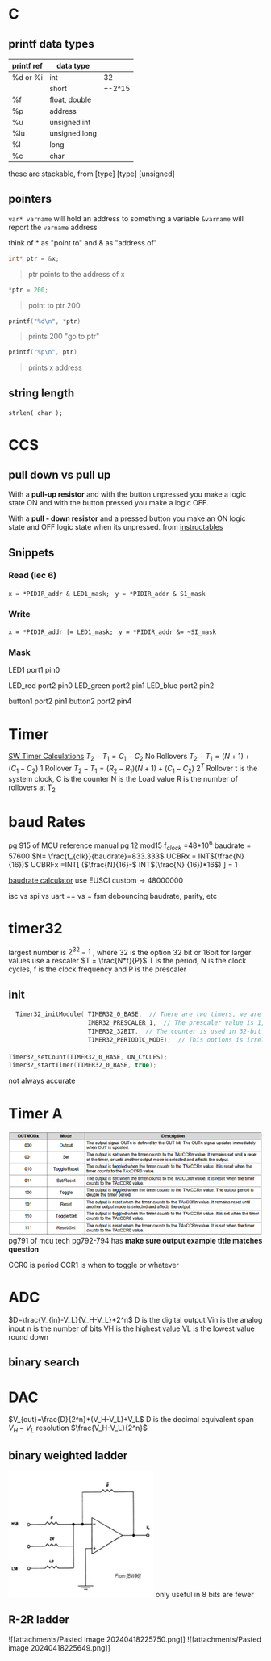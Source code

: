 # C
## printf data types
| printf ref | data type     |        |
| ---------- | ------------- | ------ |
| %d or %i   | int           | 32     |
|            | short         | +-2^15 |
| %f         | float, double |        |
| %p         | address       |        |
| %u         | unsigned int  |        |
| %lu        | unsigned long |        |
| %l         | long          |        |
| %c         | char          |        |
these are stackable, from \[type] \[type] \[unsigned]
## pointers
`var* varname` will hold an address to something a variable
`&varname` will report the `varname` address

think of \* as "point to" and & as "address of"
```c
int* ptr = &x;
```
> ptr points to the address of x

```c
*ptr = 200;
```
> point to ptr 200
```c
printf("%d\n", *ptr)
```
> prints 200 "go to ptr"
> 
```c
printf("%p\n", ptr)
```
> prints x address

## string length
`strlen( char );`
# CCS
## pull down vs pull up
With a **pull-up resistor** and with the button unpressed you make a logic state ON and with the button pressed you make a logic OFF.

With a **pull - down resistor** and a pressed button you make an ON logic state and OFF logic state when its unpressed.
from [instructables](https://www.instructables.com/Understanding-the-Pull-up-Resistor-With-Arduino/)
## Snippets
### Read (lec 6)
`x = *PIDIR_addr & LED1_mask; `
`y = *PIDIR_addr & S1_mask`

### Write
`x = *PIDIR_addr |= LED1_mask; `
`y = *PIDIR_addr &= ~SI_mask`
### Mask
LED1 port1 pin0

LED_red port2 pin0
LED_green port2 pin1
LED_blue port2 pin2

button1 port2 pin1
button2 port2 pin4
# Timer
[SW Timer Calculations](https://sites.google.com/vt.edu/introduction-to-embeddedsystem/timers/periodic-timer-calculations?authuser=0)
$T_{2}-T_{1} = C_{1}-C_{2}$ No Rollovers
$T_{2}-T_{1} = (N+1)+(C_{1}-C_{2})$ 1 Rollover
$T_{2}-T_{1} = (R_2-R_1)(N+1)+(C_{1}-C_{2})$    2$^T$ Rollover
t is the system clock, C is the counter
N is the Load value
R is the number of rollovers at T$_2$ 
# baud Rates
pg 915 of MCU reference manual
pg 12 mod15
f$_{clock}$ =48\*10$^{6}$
baudrate = 57600
$N= \frac{f_{clk}}{baudrate}=833.333$
UCBRx = INT$(\frac{N} {16})$
UCBRFx =INT\[ ($\frac{N}{16}-$ INT$(\frac{N} {16})*16$) \]  = 1

[baudrate calculator](https://software-dl.ti.com/msp430/msp430_public_sw/mcu/msp430/MSP430BaudRateConverter/index.html)
use EUSCI
custom -> 48000000

isc vs spi vs uart
== vs =
fsm
debouncing
baudrate, parity, etc

# timer32
largest number is $2^{32}-1$ , where 32 is the option 32 bit or 16bit
for larger values use a rescaler 
$T = \frac{N*f}{P}$ T is the period, N is the clock cycles, f is the clock frequency and P is the prescaler
## init
```c
  Timer32_initModule( TIMER32_0_BASE,  // There are two timers, we are using the one with the index 0
					  IMER32_PRESCALER_1,  // The prescaler value is 1; The clock is not divided before feeding the counter
					  TIMER32_32BIT,  // The counter is used in 32-bit mode; the alternative is 16-bit mode
					  TIMER32_PERIODIC_MODE);  // This options is irrelevant for a one-shot timer

Timer32_setCount(TIMER32_0_BASE, ON_CYCLES);
Timer32_startTimer(TIMER32_0_BASE, true);
```
not always accurate
# Timer A
![img](https://github.com/toluk-26/2564-Notes/blob/main/attachments/Pasted%20image%2020240418230433.png) pg791 of mcu tech
pg792-794 has **make sure output example title matches question** 

CCR0 is period
CCR1 is when to toggle or whatever
# ADC
$D=\frac{V_{in}-V_L}{V_H-V_L}*2^n$
D is the digital output
Vin is the analog input
n is the number of bits
VH is the highest value
VL is the lowest value
round down
## binary search

# DAC
$V_{out}=\frac{D}{2^n}*(V_H-V_L)+V_L$
D is the decimal equivalent
span $V_H-V_L$
resolution $\frac{V_H-V_L}{2^n}$
## binary weighted ladder
![](https://github.com/toluk-26/2564-Notes/blob/main/attachments/Pasted%20image%2020240418225525.png)
only useful in 8 bits are fewer
## R-2R ladder
![[attachments/Pasted image 20240418225750.png]]
![[attachments/Pasted image 20240418225649.png]]